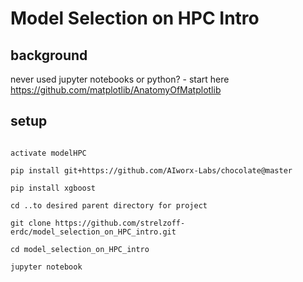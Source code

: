 # Model Selection on HPC Intro

## background
never used jupyter notebooks or python? - start here https://github.com/matplotlib/AnatomyOfMatplotlib

## setup
```conda create --name modelHPC python=3.6 matplotlib jupyter matplotlib

activate modelHPC

pip install git+https://github.com/AIworx-Labs/chocolate@master

pip install xgboost

cd ..to desired parent directory for project

git clone https://github.com/strelzoff-erdc/model_selection_on_HPC_intro.git

cd model_selection_on_HPC_intro

jupyter notebook
